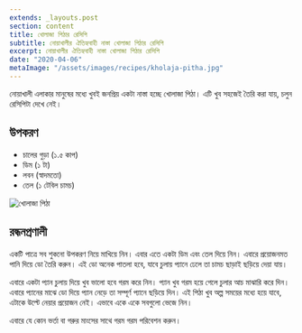 ```yaml
---
extends: _layouts.post
section: content
title: খোলাজা পিঠার রেসিপি
subtitle: নোয়াখালীর ঐতিহ্যবাহী নাস্তা খোলাজা পিঠার রেসিপি
excerpt: নোয়াখালীর ঐতিহ্যবাহী নাস্তা খোলাজা পিঠার রেসিপি
date: "2020-04-06"
metaImage: "/assets/images/recipes/kholaja-pitha.jpg"
---
```


নোয়াখালী এলাকার মানুষের মধ্যে খুবই জনপ্রিয় একটা নাস্তা হচ্ছে খোলাজা পিঠা। এটি খুব সহজেই তৈরি করা যায়,
চলুন রেসিপিটা দেখে নেই।

## উপকরণ

- চালের গুড়া (১.৫ কাপ)
- ডিম (১ টা)
- লবন (স্বাদমতো)
- তেল (১ টেবিল চামচ)

![খোলাজা পিঠা](/assets/images/recipes/kholaja-pitha.jpg)

## রন্ধনপ্রণালী

একটি পাত্রে সব শুকনো উপকরণ নিয়ে মাখিয়ে নিন। এবার এতে একটা ডিম এবং তেল দিয়ে নিন। এবারে প্রয়োজনমত
পানি দিয়ে ডো তৈরি করুন। এই ডো অনেক পাতলা হবে, যাবে চুলায় প্যানে ঢেলে তা চামচ ছাড়াই ছড়িয়ে দেয়া যায়।

এবারে একটা প্যান চুলায় দিয়ে খুব ভালো হবে গরম করে নিন। প্যান খুব গরম হয়ে গেলে চুলার আচ মাঝারি করে দিন।
এবারে প্যানের মাঝে ডো দিয়ে প্যান নেড়ে তা সম্পূর্ণ প্যানে ছড়িয়ে দিন। এই পিঠা খুব অল্প সময়ের মধ্যে হয়ে যাবে, এটাকে
উল্টে নেয়ার প্রয়োজন নেই। এভাবে একে একে সবগুলো ভেজে নিন।

এবারে যে কোন ভর্তা বা গরুর মাংসের সাথে গরম গরম পরিবেশন করুন।
